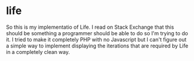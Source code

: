 # life
So this is my implementatio of Life. I read on Stack Exchange that this should be something a programmer should be able to do so I'm trying to do it. I tried to make it completely PHP with no Javascript but I can't figure out a simple way to implement displaying the iterations that are required by Life in a completely clean way.
